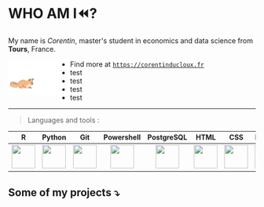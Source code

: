 # WHO AM I⏪?

My name is *Corentin*, master's student in economics and data science from **Tours**, France.

<img src="https://github.com/CDucloux/CDucloux/blob/main/img/fox.gif" width=25% height=25% align="left">

- Find more at [`https://corentinducloux.fr`](https://corentinducloux.fr)
- test
- test
- test
- test

***

> Languages and tools :

| R | Python | Git | Powershell | PostgreSQL | HTML | CSS | Docker | Latex |
|:-:|:------:|:---:|:----------:|------------|------|-----|--------|----|
|  <img src="https://img.icons8.com/fluency/480/null/r-project.png" width="48" height="48"> | <img src="https://img.icons8.com/color/480/null/python--v1.png" width="48" height="48">      | <img src="https://img.icons8.com/color/480/null/git.png" width="48" height="48">    |     <img src="https://img.icons8.com/fluency/480/null/powershell.png" width="48" height="48">       |  <center><img src="https://img.icons8.com/color/480/null/postgreesql.png" width="48" height="48"></center>|    <img src="https://img.icons8.com/fluency/480/null/html-5.png" width="48" height="48">  |  <img src="https://img.icons8.com/fluency/480/null/css3.png" width="48" height="48">   |   <img src="https://img.icons8.com/fluency/480/null/docker.png" width="48" height="48">     | <img src="https://img.icons8.com/fluency/480/null/texshop.png" width="48" height="48"> 

## Some of my projects ⤵️
